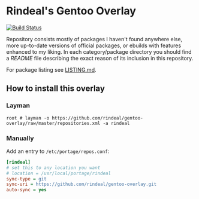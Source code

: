 Rindeal's Gentoo Overlay
==========================
[![Build Status](https://travis-ci.org/rindeal/gentoo-overlay.svg?branch=master)](https://travis-ci.org/rindeal/gentoo-overlay)

Repository consists mostly of packages I haven't found anywhere else, more up-to-date versions of official packages, or ebuilds with features enhanced to my liking.
In each category/package directory you should find a _README_ file describing the exact reason of its inclusion in this repository.

For package listing see [LISTING.md](./LISTING.md).

## How to install this overlay
### Layman
```
root # layman -o https://github.com/rindeal/gentoo-overlay/raw/master/repositories.xml -a rindeal
```

### Manually
Add an entry to `/etc/portage/repos.conf`:
```ini
[rindeal]
# set this to any location you want
# location = /usr/local/portage/rindeal
sync-type = git
sync-uri = https://github.com/rindeal/gentoo-overlay.git
auto-sync = yes
```
